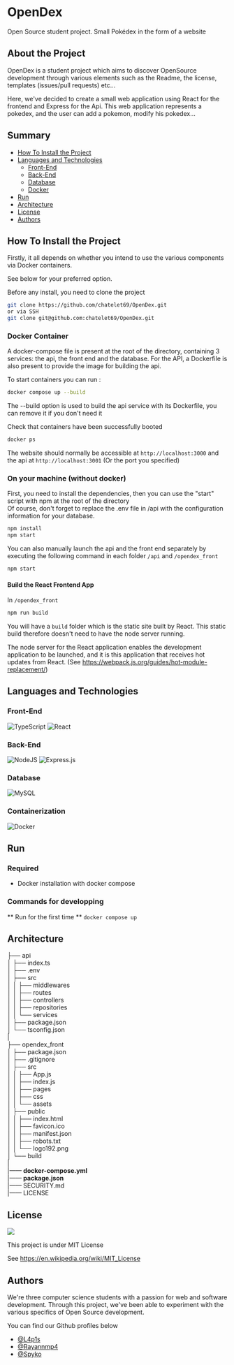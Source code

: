 # OpenDex

Open Source student project. Small Pokédex in the form of a website

## About the Project

OpenDex is a student project which aims to discover OpenSource development through various elements such as the Readme, the license, templates (issues/pull requests) etc... 

Here, we've decided to create a small web application using React for the frontend and Express for the Api. This web application represents a pokedex, and the user can add a pokemon, modify his pokedex...

## Summary
- [How To Install the Project](#how-to-install-the-project)
- [Languages and Technologies](#languages-and-technologies)
   - [Front-End](#front-end)
   - [Back-End](#back-end)
   - [Database](#database)
   - [Docker](#docker)
- [Run](#run)
- [Architecture](#architecture)
- [License](#license)
- [Authors](#authors)

## How To Install the Project

Firstly, it all depends on whether you intend to use the various components via Docker containers.

See below for your preferred option. 

Before any install, you need to clone the project

```bash
git clone https://github.com/chatelet69/OpenDex.git
or via SSH
git clone git@github.com:chatelet69/OpenDex.git
```

### Docker Container

A docker-compose file is present at the root of the directory, containing 3 services: the api, the front end and the database. For the API, a Dockerfile is also present to provide the image for building the api.

To start containers you can run : 

```bash
docker compose up --build
```
The --build option is used to build the api service with its Dockerfile, you can remove it if you don't need it

Check that containers have been successfully booted

```bash
docker ps
```

The website should normally be accessible at `http://localhost:3000` and the api at `http://localhost:3001`
(Or the port you specified)

### On your machine (without docker)

First, you need to install the dependencies, then you can use the "start" script with npm at the root of the directory<br>
Of course, don't forget to replace the .env file in /api with the configuration information for your database.

```bash
npm install
npm start
```

You can also manually launch the api and the front end separately by executing the following command in each folder `/api` and `/opendex_front`

```bash
npm start
```

#### Build the React Frontend App

In `/opendex_front`

```bash
npm run build
```

You will have a `build` folder which is the static site built by React. This static build therefore doesn't need to have the node server running.

The node server for the React application enables the development application to be launched, and it is this application that receives hot updates from React. (See https://webpack.js.org/guides/hot-module-replacement/)

## Languages and Technologies

### Front-End
![TypeScript](https://img.shields.io/badge/typescript-%23007ACC.svg?style=for-the-badge&logo=typescript&logoColor=white)
![React](https://img.shields.io/badge/react-%2320232a.svg?style=for-the-badge&logo=react&logoColor=%2361DAFB)

### Back-End
![NodeJS](https://img.shields.io/badge/node.js-6DA55F?style=for-the-badge&logo=node.js&logoColor=white)
![Express.js](https://img.shields.io/badge/express.js-%23404d59.svg?style=for-the-badge&logo=express&logoColor=%2361DAFB)

### Database 
![MySQL](https://img.shields.io/badge/mysql-4479A1.svg?style=for-the-badge&logo=mysql&logoColor=white)

### Containerization
![Docker](https://img.shields.io/badge/docker-%230db7ed.svg?style=for-the-badge&logo=docker&logoColor=white)

## Run
### Required 
- Docker installation with docker compose
### Commands for developping
** Run for the first time ** ```docker compose up```
  
## Architecture 

├── api<br>
│   ├── index.ts<br>
│   ├── .env<br>
│   ├── src<br>
│   │   ├── middlewares<br>
│   │   ├── routes<br>
│   │   ├── controllers<br>
│   │   ├── repositories<br>
│   │   └── services<br>
│   ├── package.json<br>
│   └── tsconfig.json<br>
| <br>
├── opendex_front<br>
│   ├── package.json<br>
│   ├── .gitignore<br>
│   ├── src<br>
│   │   ├── App.js<br>
│   │   ├── index.js<br>
│   │   ├── pages<br>
│   │   ├── css<br>
│   │   └── assets<br>
│   ├── public<br>
│   │   ├── index.html<br>
│   │   ├── favicon.ico<br>
│   │   ├── manifest.json<br>
│   │   ├── robots.txt<br>
│   │   └── logo192.png<br>
│   └── build<br>
|<br>
|—— <strong>docker-compose.yml</strong><br>
|—— <strong>package.json</strong><br>
|—— SECURITY.md<br>
|—— LICENSE

## License

<img src="https://img.shields.io/github/license/Ileriayo/markdown-badges?style=for-the-badge">

This project is under MIT License

See https://en.wikipedia.org/wiki/MIT_License

## Authors

We're three computer science students with a passion for web and software development. Through this project, we've been able to experiment with the various specifics of Open Source development.

You can find our Github profiles below
- <a href="https://github.com/PommePain">@L4p1s</a>
- <a href="https://github.com/Rayannmp4">@Rayannmp4</a>
- <a href="https://github.com/Spykoninho">@Spyko</a>
